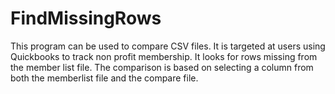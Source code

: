 # FindMissingRows

This program can be used to compare CSV files.  It is targeted at users using Quickbooks to track non profit membership.
It looks for rows missing from the member list file.  The comparison is based on selecting a column from both the 
memberlist file and the compare file.
